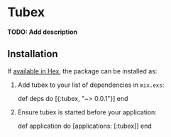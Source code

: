 # Tubex

**TODO: Add description**

## Installation

If [available in Hex](https://hex.pm/docs/publish), the package can be installed as:

  1. Add tubex to your list of dependencies in `mix.exs`:

        def deps do
          [{:tubex, "~> 0.0.1"}]
        end

  2. Ensure tubex is started before your application:

        def application do
          [applications: [:tubex]]
        end

